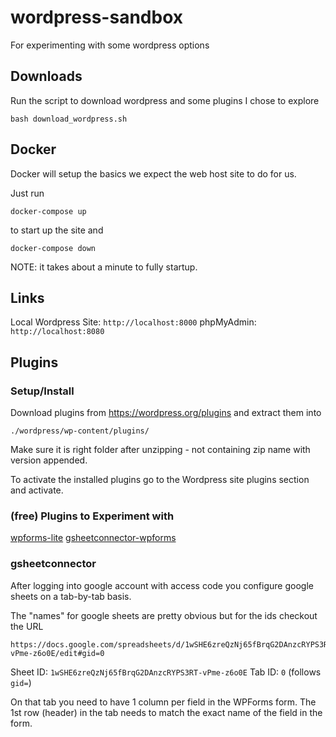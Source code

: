 # wordpress-sandbox
For experimenting with some wordpress options

## Downloads
Run the script to download wordpress and some plugins I chose to explore
```
bash download_wordpress.sh
```

## Docker
Docker will setup the basics we expect the web host site to do for us.

Just run
```
docker-compose up
```
to start up the site and
```
docker-compose down
```
NOTE: it takes about a minute to fully startup.

## Links
Local Wordpress Site: `http://localhost:8000`
phpMyAdmin: `http://localhost:8080`

## Plugins
### Setup/Install
Download plugins from https://wordpress.org/plugins and extract them into
```
./wordpress/wp-content/plugins/
```

Make sure it is right folder after unzipping - not containing zip name with version appended.

To activate the installed plugins go to the Wordpress site plugins section and activate.

### (free) Plugins to Experiment with
[wpforms-lite](https://wordpress.org/plugins/wpforms-lite/)
[gsheetconnector-wpforms](https://wordpress.org/plugins/gsheetconnector-wpforms/)

### gsheetconnector
After logging into google account with access code you configure
google sheets on a tab-by-tab basis.

The "names" for google sheets are pretty obvious but for the ids checkout the URL
```
https://docs.google.com/spreadsheets/d/1wSHE6zreQzNj65fBrqG2DAnzcRYPS3RT-vPme-z6o0E/edit#gid=0
```
Sheet ID: `1wSHE6zreQzNj65fBrqG2DAnzcRYPS3RT-vPme-z6o0E`
Tab ID: `0` (follows `gid=`)

On that tab you need to have 1 column per field in the WPForms form. The 1st row (header) in the tab needs to match the exact name of the field in the form.